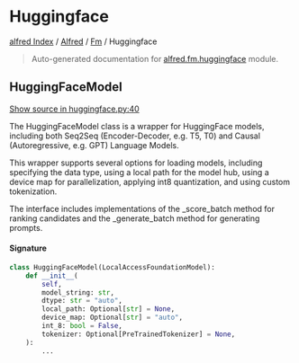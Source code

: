 # Huggingface

[alfred Index](../../README.md#alfred-index) /
[Alfred](../index.md#alfred) /
[Fm](./index.md#fm) /
Huggingface

> Auto-generated documentation for [alfred.fm.huggingface](https://github.com/BatsResearch/alfred/blob/main/alfred/fm/huggingface.py) module.

## HuggingFaceModel

[Show source in huggingface.py:40](https://github.com/BatsResearch/alfred/blob/main/alfred/fm/huggingface.py#L40)

The HuggingFaceModel class is a wrapper for HuggingFace models,
including both Seq2Seq (Encoder-Decoder, e.g. T5, T0) and Causal
(Autoregressive, e.g. GPT) Language Models.

This wrapper supports several options for loading models, including
specifying the data type, using a local path for the model hub, using
 a device map for parallelization, applying int8 quantization, and
 using custom tokenization.

The interface includes implementations of the _score_batch method
for ranking candidates and the _generate_batch method for generating prompts.

#### Signature

```python
class HuggingFaceModel(LocalAccessFoundationModel):
    def __init__(
        self,
        model_string: str,
        dtype: str = "auto",
        local_path: Optional[str] = None,
        device_map: Optional[str] = "auto",
        int_8: bool = False,
        tokenizer: Optional[PreTrainedTokenizer] = None,
    ):
        ...
```



